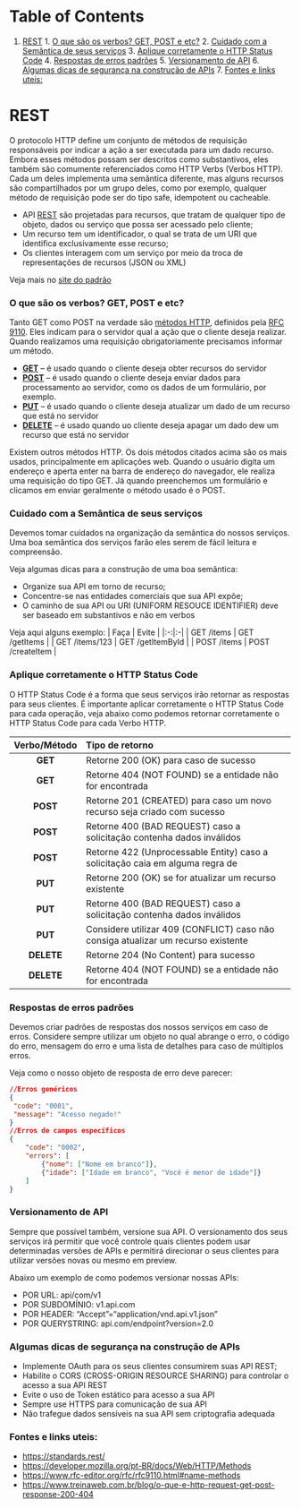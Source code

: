 # Table of Contents
1. [REST](#rest)
		1. [O que são os verbos? GET, POST e etc?](#o-que-so-os-verbos-get-post-e-etc)
		2. [Cuidado com a Semântica de seus serviços](#cuidado-com-a-semntica-de-seus-servios)
		3. [Aplique corretamente o HTTP Status Code](#aplique-corretamente-o-http-status-code)
		4. [Respostas de erros padrões](#respostas-de-erros-padres)
		5. [Versionamento de API](#versionamento-de-api)
		6. [Algumas dicas de segurança na construção de APIs](#algumas-dicas-de-segurana-na-construo-de-apis)
		7. [Fontes e links uteis:](#fontes-e-links-uteis)

# REST
O protocolo HTTP define um conjunto de métodos de requisição responsáveis por indicar a ação a ser executada para um dado recurso. Embora esses métodos possam ser descritos como substantivos, eles também são comumente referenciados como HTTP Verbs (Verbos HTTP). Cada um deles implementa uma semântica diferente, mas alguns recursos são compartilhados por um grupo deles, como por exemplo, qualquer método de requisição pode ser do tipo safe, idempotent ou cacheable.

- API [REST]((https://standards.rest/)) são projetadas para recursos, que tratam de qualquer tipo de objeto, dados ou serviço que possa ser acessado pelo cliente;
- Um recurso tem um identificador, o qual se trata de um URI que identifica exclusivamente esse recurso;
- Os clientes interagem com um serviço por meio da troca de representações de recursos (JSON ou XML)

Veja mais no [site do padrão](https://standards.rest/)

### O que são os verbos? GET, POST e etc?
Tanto GET como POST na verdade são [métodos HTTP](https://developer.mozilla.org/pt-BR/docs/Web/HTTP/Methods), definidos pela [RFC 9110](https://www.rfc-editor.org/rfc/rfc9110.html#name-methods). Eles indicam para o servidor qual a ação que o cliente deseja realizar. Quando realizamos uma requisição obrigatoriamente precisamos informar um método.

 - **[GET](https://www.rfc-editor.org/rfc/rfc9110.html#name-get)** – é usado quando o cliente deseja obter recursos do servidor
 - **[POST](https://www.rfc-editor.org/rfc/rfc9110.html#name-post)** – é usado quando o cliente deseja enviar dados para processamento ao servidor, como os dados de um formulário, por exemplo.
 - **[PUT](https://www.rfc-editor.org/rfc/rfc9110.html#name-put)** – é usado quando o cliente deseja atualizar um dado de um recurso que está no servidor
 - **[DELETE](https://www.rfc-editor.org/rfc/rfc9110.html#name-delete)** – é usado quando uo cliente deseja apagar um dado dew um recurso que está no servidor

Existem outros métodos HTTP. Os dois métodos citados acima são os mais usados, principalmente em aplicações web. Quando o usuário digita um endereço e aperta enter na barra de endereço do navegador, ele realiza uma requisição do tipo GET. Já quando preenchemos um formulário e clicamos em enviar geralmente o método usado é o POST.

### Cuidado com a Semântica de seus serviços
Devemos tomar cuidados na organização da semântica do nossos serviços. Uma boa semântica dos serviços farão eles serem de fácil leitura e compreensão.

Veja algumas dicas para a construção de uma boa semântica:

- Organize sua API em torno de recurso;
- Concentre-se nas entidades comerciais que sua API expõe;
- O caminho de sua API ou URI (UNIFORM RESOUCE IDENTIFIER) deve ser baseado em substantivos e não em verbos

Veja aqui alguns exemplo:
| Faça | Evite |
|:-:|:-|
| GET /items | GET /getItems |
| GET /items/123 | GET /getItemById |
| POST /items | POST /createItem |

### Aplique corretamente o HTTP Status Code
O HTTP Status Code é a forma que seus serviços irão retornar as respostas para seus clientes. É importante aplicar corretamente o HTTP Status Code para cada operação, veja abaixo como podemos retornar corretamente o HTTP Status Code para cada Verbo HTTP.

| Verbo/Método | Tipo de retorno |
|:-: |:-|
| **GET** | Retorne 200 (OK) para caso de sucesso |
| **GET** | Retorne 404 (NOT FOUND) se a entidade não for encontrada |
| **POST** |Retorne 201 (CREATED) para caso um novo recurso seja criado com sucesso | 
| **POST** |Retorne 400 (BAD REQUEST) caso a solicitação contenha dados inválidos | 
| **POST** |Retorne 422 (Unprocessable Entity) caso a solicitação caia em alguma regra de  | negócio
| **PUT** |Retorne 200 (OK)  se for atualizar um recurso existente | 
| **PUT** |Retorne 400 (BAD REQUEST) caso a solicitação contenha dados inválidos | 
| **PUT** |Considere utilizar 409 (CONFLICT) caso não consiga atualizar um recurso existente | 
| **DELETE** |Retorne 204 (No Content) para sucesso | 
| **DELETE** |Retorne 404 (NOT FOUND) se a entidade não for encontrada | 

### Respostas de erros padrões
Devemos criar padrões de respostas dos nossos serviços em caso de erros. Considere sempre utilizar um objeto no qual abrange o erro, o código do erro, mensagem do erro e uma lista de detalhes para caso de múltiplos erros.

Veja como o nosso objeto de resposta de erro deve parecer:

``` JSON
//Erros genéricos
{
 "code": "0001",
 "message": "Acesso negado!"
}
//Erros de campos específicos
{
    "code": "0002",
    "errors": [
        {"nome": ["Nome em branco"]},
        {"idade": ["Idade em branco", "Você é menor de idade"]}
    ]
}
```

### Versionamento de API
Sempre que possível também, versione sua API. O versionamento dos seus serviços irá permitir que você controle quais clientes podem usar determinadas versões de APIs e permitirá direcionar o seus clientes para utilizar versões novas ou mesmo em preview.

Abaixo um exemplo de como podemos versionar nossas APIs:

- POR URL: api/com/v1
- POR SUBDOMÍNIO: v1.api.com
- POR HEADER: “Accept”=“application/vnd.api.v1.json” 
- POR QUERYSTRING: api.com/endpoint?version=2.0

### Algumas dicas de segurança na construção de APIs
- Implemente OAuth para os seus clientes consumirem suas API REST;
- Habilite o CORS (CROSS-ORIGIN RESOURCE SHARING) para controlar o acesso a sua API REST
- Evite o uso de Token estático para acesso a sua API
- Sempre use HTTPS para comunicação de sua API
- Não trafegue dados sensíveis na sua API sem criptografia adequada

### Fontes e links uteis:
- https://standards.rest/
- https://developer.mozilla.org/pt-BR/docs/Web/HTTP/Methods
- https://www.rfc-editor.org/rfc/rfc9110.html#name-methods
- https://www.treinaweb.com.br/blog/o-que-e-http-request-get-post-response-200-404
